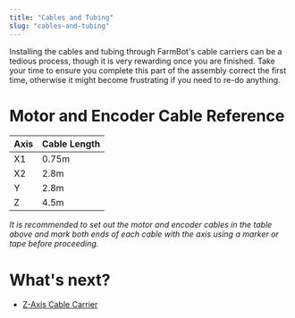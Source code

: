 ```yaml
---
title: "Cables and Tubing"
slug: "cables-and-tubing"
---
```


Installing the cables and tubing through FarmBot's cable carriers can be a tedious process, though it is very rewarding once you are finished. Take your time to ensure you complete this part of the assembly correct the first time, otherwise it might become frustrating if you need to re-do anything.




# Motor and Encoder Cable Reference



|Axis                          |Cable Length                  |
|------------------------------|------------------------------|
|X1                            |0.75m
|X2                            |2.8m
|Y                             |2.8m
|Z                             |4.5m

_It is recommended to set out the motor and encoder cables in the table above and mark both ends of each cable with the axis using a marker or tape before proceeding._

# What's next?

 * [Z-Axis Cable Carrier](cables-and-tubing/z-axis-cable-carrier.md)

